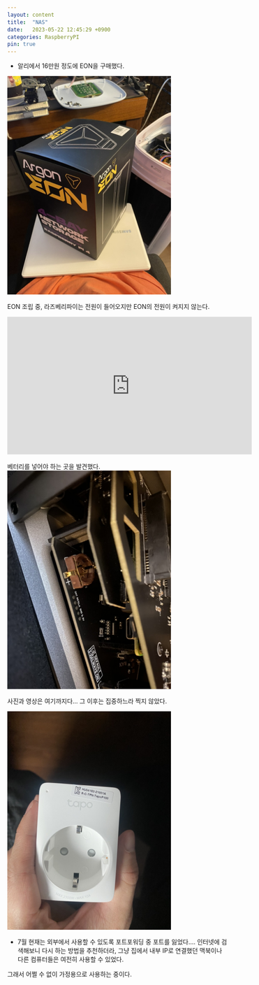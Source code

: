 ```yaml
---
layout: content
title:  "NAS"
date:   2023-05-22 12:45:29 +0900
categories: RaspberryPI
pin: true
---
```



- 알리에서 16만원 정도에 EON을 구매했다.
<img src="/img/blogimg/RaspberryPi/NAS/N1-1.jpeg" style="height:500px">



EON 조립 중, 라즈베리파이는 전원이 들어오지만 EON의 전원이 켜지지 않는다.
<iframe width="560" height="315" src="https://youtube.com/shorts/zcJkP_KT2-g?feature=share" frameborder="0" allowfullscreen></iframe>


베터리를 넣어야 하는 곳을 발견했다.
<img src="/img/blogimg/NAS/N1-2.jpeg" style="height:500px">


사진과 영상은 여기까지다... 그 이후는 집중하느라 찍지 않았다.


<img src="/img/blogimg/NAS/N1-3.jpeg" style="height:500px">

+ 7월 현재는 외부에서 사용할 수 있도록 포트포워딩 중 포트를 잃었다.... 인터넷에 검색해보니 다시 하는 방법을 추천하더라, 그냥 집에서 내부 IP로 연결했던 맥북이나 다른 컴퓨터들은 여전히 사용할 수 있었다.

그래서 어쩔 수 없이 가정용으로 사용하는 중이다.